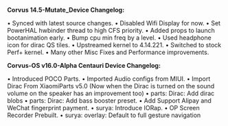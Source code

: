 **Corvus 14.5-Mutate_Device Changelog:**

• Synced with latest source changes. 
• Disabled Wifi Display for now. 
• Set PowerHAL hwbinder thread to high CFS priority. 
• Added props to launch bootanimation early. 
• Bump cpu min freq by a level. 
• Used headphone icon for dirac QS tiles. 
• Upstreamed kernel to 4.14.221. 
• Switched to stock Perf+ kernel.
• Many other Misc Fixes and Performance improvements.



**Corvus-OS v16.0-Alpha Centauri Device Changelog:** 

• Introduced POCO Parts. 
• Imported Audio configs from MIUI. 
• Import Dirac From XiaomiParts v5.0 (Now when the Dirac is turned on the sound volume on the speaker has an improvement too) 
• parts: Dirac: Add dirac blobs 
• parts: Dirac: Add bass booster preset.
• Add Support Alipay and WeChat fingerprint payment.
• surya: Introduce IORap.
• OP Screen Recorder Prebuilt.
• surya: overlay: Default to full gesture navigation
